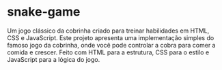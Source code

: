 # snake-game
Um jogo clássico da cobrinha criado para treinar habilidades em HTML, CSS e JavaScript. Este projeto apresenta uma implementação simples do famoso jogo da cobrinha, onde você pode controlar a cobra para comer a comida e crescer. Feito com HTML para a estrutura, CSS para o estilo e JavaScript para a lógica do jogo.
